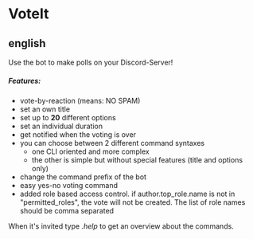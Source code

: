 # VoteIt

## english
Use the bot to make polls on your Discord-Server!

##### Features:
* vote-by-reaction (means: NO SPAM)
* set an own title
* set up to **20** different options
* set an individual duration
* get notified when the voting is over
* you can choose between 2 different command syntaxes
    * one CLI oriented and more complex
    * the other is simple but without special features (title and options only)
* change the command prefix of the bot
* easy yes-no voting command
* added role based access control. if author.top_role.name is not in "permitted_roles", the vote will not be created. The list of role names should be comma separated

When it's invited type *.help* to get an overview about the commands.  
